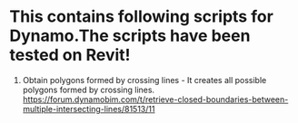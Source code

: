 # This contains following scripts for Dynamo.The scripts have been tested on Revit!
1. Obtain polygons formed by crossing lines - It creates all possible polygons formed by crossing lines. 
https://forum.dynamobim.com/t/retrieve-closed-boundaries-between-multiple-intersecting-lines/81513/11
